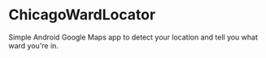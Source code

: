 # ChicagoWardLocator
Simple Android Google Maps app to detect your location and tell you what ward you're in.
